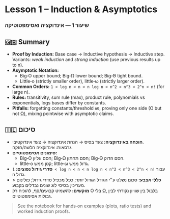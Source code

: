 # Lesson 1 – Induction & Asymptotics
### שיעור 1 — אינדוקציה ואסימפטוטיקה

## 🇬🇧 Summary
- **Proof by Induction:** Base case → Inductive hypothesis → Inductive step.  
  Variants: *weak induction* and *strong induction* (use previous results up to n).  
- **Asymptotic Notation:**  
  - Big‑O upper bound; Big‑Ω lower bound; Big‑Θ tight bound.  
  - Little‑o (strictly smaller order), little‑ω (strictly larger order).  
- **Common Orders:** `1 < log n < n < n log n < n^2 < n^3 < 2^n < n!` (for large n).  
- **Rules:** transitivity, sum rule (max), product rule, polynomials vs exponentials, logs bases differ by constants.  
- **Pitfalls:** forgetting constants/threshold `n0`, proving only one side (O but not Ω), mixing pointwise with asymptotic claims.

## 🇮🇱 סיכום
- **הוכחה באינדוקציה:** צעד בסיס → הנחת אינדוקציה → צעד אינדוקטיבי.  
  גרסאות: אינדוקציה חלשה/חזקה.  
- **סימונים אסימפטוטיים:**  
  - Big‑O חסם עליון; Big‑Ω חסם תחתון; Big‑Θ חסם הדוק.  
  - little‑o קטן ממש; little‑ω גדול ממש.  
- **סדרי גידול נפוצים:** `1 < log n < n < n log n < n^2 < n^3 < 2^n < n!` עבור n גדול.  
- **כללי אצבע:** סכום נשלט ע״י הגודל הגדול יותר; כפל מכפיל סדרי גידול; פולינום < מעריכי; בסיסי לוג שונים נבדלים בקבוע.  
- **מוקשים:** להשמיט קבועים/סף, להוכיח רק O בלי Ω, בלבול בין שוויון נקודתי לבין גבולות אסימפטוטיים.

> See the notebook for hands‑on examples (plots, ratio tests) and worked induction proofs.
